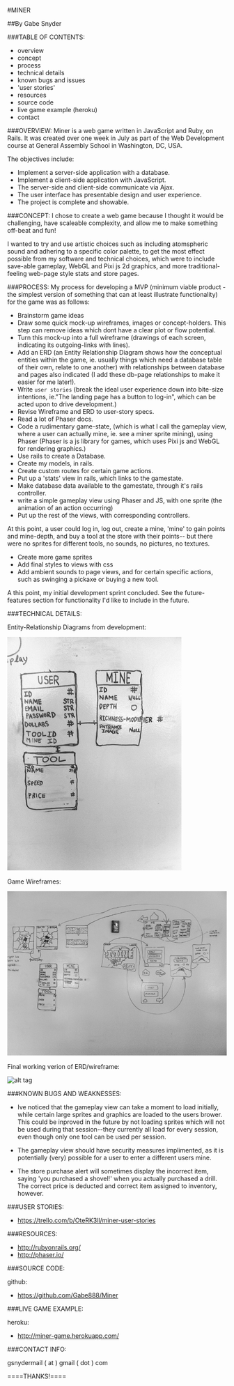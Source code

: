 #MINER

##By Gabe Snyder

###TABLE OF CONTENTS:
* overview
* concept
* process
* technical details
* known bugs and issues
* 'user stories'
* resources
* source code
* live game example (heroku)
* contact

###OVERVIEW:
Miner is a web game written in JavaScript and Ruby, on Rails.
It was created over one week in July as part of the Web Development course at General Assembly School in Washington, DC, USA.

The objectives include:
* Implement a server-side application with a database.
* Implement a client-side application with JavaScript.
* The server-side and client-side communicate via Ajax.
* The user interface has presentable design and user experience.
* The project is complete and showable.

###CONCEPT:
I chose to create a web game because I thought it would be challenging, have scaleable complexity, and allow me to make something off-beat and fun!

I wanted to try and use artistic choices such as including atomspheric sound and adhering to a specific color palette, to get the most effect possible from my software and technical choices, which were to include save-able gameplay, WebGL and Pixi js 2d graphics, and more traditional-feeling web-page style stats and store pages.

###PROCESS:
My process for developing a MVP (minimum viable product - the simplest version of something that can at least illustrate functionality) for the game was as follows:

* Brainstorm game ideas
* Draw some quick mock-up wireframes, images or concept-holders. This step can remove ideas which dont have a clear plot or flow potential.
* Turn this mock-up into a full wireframe (drawings of each screen, indicating its outgoing-links with lines).
* Add an ERD (an Entity Relationship Diagram shows how the conceptual entities within the game, ie. usually things which need a database table of their own, relate to one another) with relationships between database and pages also indicated (I add these db-page relationships to make it easier for me later!).
* Write `user stories` (break the ideal user experience down into bite-size intentions, ie."The landing page has a button to log-in", which can be acted upon to drive development.)
* Revise Wireframe and ERD to user-story specs.
* Read a lot of Phaser docs.
* Code a rudimentary game-state, (which is what I call the gameplay view, where a user can actually mine, ie. see a miner sprite mining), using Phaser (Phaser is a js library for games, which uses Pixi js and WebGL for rendering graphics.)
* Use rails to create a Database.
* Create my models, in rails.
* Create custom routes for certain game actions.
* Put up a 'stats' view in rails, which links to the gamestate.
* Make database data available to the gamestate, through it's rails controller.
* write a simple gameplay view using Phaser and JS, with one sprite (the animation of an action occurring)
* Put up the rest of the views, with corresponding controllers.

At this point, a user could log in, log out, create a mine, 'mine' to gain points and mine-depth, and buy a tool at the store with their points-- but there were no sprites for different tools, no sounds, no pictures, no textures.

* Create more game sprites
* Add final styles to views with css
* Add ambient sounds to page views, and for certain specific actions, such as swinging a pickaxe or buying a new tool.

A this point, my initial development sprint concluded. See the future-features section for functionality I'd like to include in the future.

###TECHNICAL DETAILS:

Entity-Relationship Diagrams from development:

![alt tag](./images/1_erd.jpeg)

Game Wireframes:

![alt tag](./images/1_wireframe.jpeg)

Final working  verion of ERD/wireframe:

![alt tag](./images/final-erd.jpeg)


###KNOWN BUGS AND WEAKNESSES:

* Ive noticed that the gameplay view can take a moment to load initially, while certain large sprites and graphics are loaded to the users brower. This could be inproved in the future by not loading sprites which will not be used during that session--they currently all load for every session, even though only one tool can be used per session.

* The gameplay view should have security measures implimented, as it is potentially (very) possible for a user to enter a different users mine.

* The store purchase alert will sometimes display the incorrect item, saying 'you purchased a shovel!' when you actually purchased a drill. The correct price is deducted and correct item assigned to inventory, however.

###USER STORIES:

* https://trello.com/b/OteRK3ll/miner-user-stories

###RESOURCES:

* http://rubyonrails.org/
* http://phaser.io/

###SOURCE CODE:

github:

* https://github.com/Gabe888/Miner

###LIVE GAME EXAMPLE:

heroku:

* http://miner-game.herokuapp.com/


###CONTACT INFO:

gsnydermail ( at ) gmail ( dot ) com

====THANKS!====

